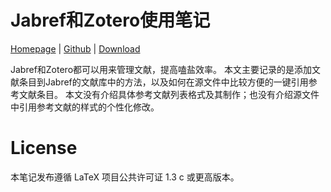 <!-- Author: zalois -->
<!-- Email: zalois@126.com -->

# Jabref和Zotero使用笔记

[Homepage](https://github.com/zalois/note4JabrefandZotero) | [Github](https://github.com/zalois/note4JabrefandZotero) | [Download](https://github.com/zalois/note4JabrefandZotero)

Jabref和Zotero都可以用来管理文献，提高嗑盐效率。
本文主要记录的是添加文献条目到Jabref的文献库中的方法，以及如何在源文件中比较方便的一键引用参考文献条目。
本文没有介绍具体参考文献列表格式及其制作；也没有介绍源文件中引用参考文献的样式的个性化修改。

# License

本笔记发布遵循 LaTeX 项目公共许可证 1.3 c 或更高版本。
